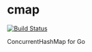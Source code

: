 # cmap
[![Build Status](https://travis-ci.org/sanbit/cmap.svg?branch=master)](https://travis-ci.org/sanbit/cmap)

ConcurrentHashMap for Go
